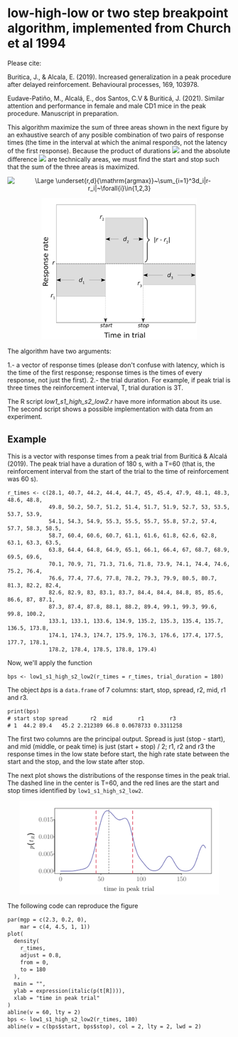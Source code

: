 # low-high-low or two step breakpoint algorithm, implemented from Church et al 1994

Please cite:

Buritica, J., & Alcala, E. (2019). Increased generalization in a peak procedure after delayed reinforcement. Behavioural processes, 169, 103978.

Eudave-Patiño, M., Alcalá, E., dos Santos, C.V & Buriticá, J. (2021). Similar attention and performance in female and male CD1 mice in the peak procedure. Manuscript in preparation.

This algorithm maximize the sum of three areas shown in the next figure by an exhaustive search of any posible combination of two pairs of response times (the time in the interval at which the animal responds, not the latency of the first response). Because the product of durations <img src="https://latex.codecogs.com/svg.latex?\normalsize&space;d_i"> and the absolute difference <img src="https://latex.codecogs.com/svg.latex?\normalsize&space;|r-r_i|"> are technically areas, we must find the start and stop such that the sum of the three areas is maximized.

<div align="center">
  
 ![\Large \underset{r,d}{\mathrm{argmax}}~\sum_{i=1}^3d_i|r-r_i|~\forall{i}\in{1,2,3}](https://latex.codecogs.com/svg.latex?\normalsize&space;\underset{r,d}{\mathrm{argmax}}~\sum_{i=1}^3d_i|r-r_i|~\forall{i}\in{1,2,3}) 
  
 <img src="https://github.com/jealcalat/start_stop_peak_procedure/blob/main/lhl_diagramm-1.png" width="350">
</div>

The algorithm have two arguments: 

1.- a vector of response times (please don't confuse with latency, which is the time of the first response; response times is the times of every response, not just the first).
2.- the trial duration. For example, if peak trial is three times the reinforcement interval, T, trial duration is 3T. 

The R script *low1_s1_high_s2_low2.r* have more information about its use. The second script shows a possible implementation with data from an experiment. 

## Example

This is a vector with response times from a peak trial from Buriticá & Alcalá (2019). The peak trial have a duration of 180 s, with a T=60 (that is, the reinforcement interval from the start of the trial to the time of reinforcement was 60 s).

```{r }
r_times <- c(28.1, 40.7, 44.2, 44.4, 44.7, 45, 45.4, 47.9, 48.1, 48.3, 48.6, 48.8, 
             49.8, 50.2, 50.7, 51.2, 51.4, 51.7, 51.9, 52.7, 53, 53.5, 53.7, 53.9, 
             54.1, 54.3, 54.9, 55.3, 55.5, 55.7, 55.8, 57.2, 57.4, 57.7, 58.3, 58.5, 
             58.7, 60.4, 60.6, 60.7, 61.1, 61.6, 61.8, 62.6, 62.8, 63.1, 63.3, 63.5, 
             63.8, 64.4, 64.8, 64.9, 65.1, 66.1, 66.4, 67, 68.7, 68.9, 69.5, 69.6, 
             70.1, 70.9, 71, 71.3, 71.6, 71.8, 73.9, 74.1, 74.4, 74.6, 75.2, 76.4, 
             76.6, 77.4, 77.6, 77.8, 78.2, 79.3, 79.9, 80.5, 80.7, 81.3, 82.2, 82.4, 
             82.6, 82.9, 83, 83.1, 83.7, 84.4, 84.4, 84.8, 85, 85.6, 86.6, 87, 87.1, 
             87.3, 87.4, 87.8, 88.1, 88.2, 89.4, 99.1, 99.3, 99.6, 99.8, 100.2, 
             133.1, 133.1, 133.6, 134.9, 135.2, 135.3, 135.4, 135.7, 136.5, 173.8, 
             174.1, 174.3, 174.7, 175.9, 176.3, 176.6, 177.4, 177.5, 177.7, 178.1, 
             178.2, 178.4, 178.5, 178.8, 179.4)
```

Now, we'll apply the function 

```{r }
bps <- low1_s1_high_s2_low2(r_times = r_times, trial_duration = 180)
```

The object *bps* is a ```data.frame``` of 7 columns: start, stop, spread, r2, mid, r1 and r3.

```{r }
print(bps)
# start stop spread       r2  mid        r1        r3
# 1  44.2 89.4   45.2 2.212389 66.8 0.0678733 0.3311258
```
The first two columns are the principal output. Spread is just (stop - start), and mid (middle, or peak time) is just (start + stop) / 2; r1, r2 and r3 the response times in the low state before start, the high rate state between the start and the stop, and the low state after stop.

The next plot shows the distributions of the response times in the peak trial. The dashed line in the center is T=60, and the red lines are the start and stop times identified by ```low1_s1_high_s2_low2```.

<div align="center">
 <img src="https://github.com/jealcalat/start_stop_peak_procedure/blob/main/peak_trial_with_start_stop.svg" width="450">
</div>

The following code can reproduce the figure

```{r}
par(mgp = c(2.3, 0.2, 0),
    mar = c(4, 4.5, 1, 1))
plot(
  density(
    r_times,
    adjust = 0.8,
    from = 0, 
    to = 180
  ),
  main = "",
  ylab = expression(italic(p(t[R]))),
  xlab = "time in peak trial"
)
abline(v = 60, lty = 2)
bps <- low1_s1_high_s2_low2(r_times, 180)
abline(v = c(bps$start, bps$stop), col = 2, lty = 2, lwd = 2)
```

